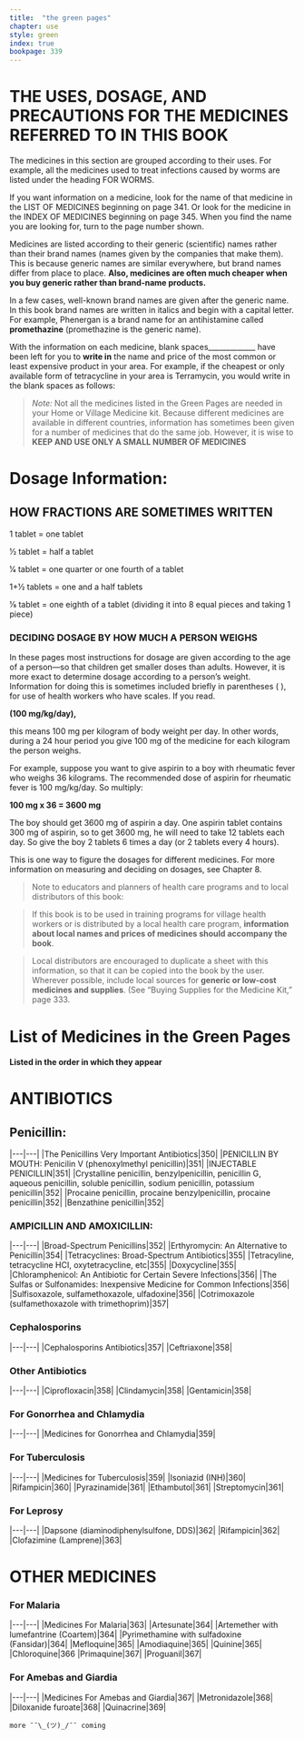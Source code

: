 ```yaml
---
title:  "the green pages"
chapter: use
style: green
index: true
bookpage: 339
---
```


# THE USES, DOSAGE, AND PRECAUTIONS FOR THE MEDICINES REFERRED TO IN THIS BOOK

The medicines in this section are grouped according to their uses. For example, all the medicines used to treat infections caused by worms are listed under the heading FOR WORMS.

If you want information on a medicine, look for the name of that medicine in the LIST OF MEDICINES beginning on page 341. Or look for the medicine in the INDEX OF MEDICINES beginning on page 345. When you find the name you are looking for, turn to the page number shown.

Medicines are listed according to their generic (scientific) names rather than their brand names (names given by the companies that make them). This is because generic names are similar everywhere, but brand names differ from place to place. **Also, medicines are often much cheaper when you buy generic rather than brand‐name products.**

In a few cases, well-known brand names are given after the generic name. In this book brand names are written in italics and begin with a capital letter. For example, Phenergan is a brand name for an antihistamine called **promethazine** (promethazine is the generic name).

With the information on each medicine, blank spaces_____________ have
been left for you to **write in** the name and price of the most common or least expensive product in your area. For example, if the cheapest or only available form of tetracycline in your area is Terramycin, you would write in the blank spaces as follows:


>_Note:_ Not all the medicines listed in the Green Pages are needed in your Home or Village Medicine kit. Because different medicines are available in different countries, information has sometimes been given for a number of medicines that do the same job. However, it is wise to
>**KEEP AND USE ONLY A SMALL NUMBER OF MEDICINES**

# Dosage Information:

## HOW FRACTIONS ARE SOMETIMES WRITTEN

1 tablet = one tablet

1⁄2 tablet = half a tablet

1⁄4 tablet = one quarter or one fourth of a tablet

1+1⁄2 tablets = one and a half tablets

1⁄8 tablet = one eighth of a tablet (dividing it into 8 equal pieces and taking 1 piece)

### DECIDING DOSAGE BY HOW MUCH A PERSON WEIGHS

In these pages most instructions for dosage are given according to the age of a person—so that children get smaller doses than adults. However, it is more exact to determine dosage according to a person’s weight. Information for doing this is sometimes included briefly in parentheses ( ), for use of health workers who have scales. If you read.

**(100 mg/kg/day),**

this means 100 mg per kilogram of body weight per day. In other words, during a
24 hour period you give 100 mg of the medicine for each kilogram the person weighs.

For example, suppose you want to give aspirin to a boy with rheumatic fever who weighs 36 kilograms. The recommended dose of aspirin for rheumatic fever is
100 mg/kg/day. So multiply:

**100 mg x 36 = 3600 mg**

The boy should get 3600 mg of aspirin a day. One aspirin tablet contains 300 mg of aspirin, so to get 3600 mg, he will need to take 12 tablets each day. So give the boy 2 tablets 6 times a day (or 2 tablets every 4 hours).

This is one way to figure the dosages for different medicines. For more information on measuring and deciding on dosages, see Chapter 8.

>Note to educators and planners of health care programs and to local distributors of this book:

>If this book is to be used in training programs for village health workers or is distributed by a local health care program, **information about local names and prices of medicines should accompany the book**.

>Local distributors are encouraged to duplicate a sheet with this information, so that it can be copied into the book by the user. Wherever possible, include local sources for **generic or low‐cost medicines and supplies**. (See “Buying Supplies for the Medicine Kit,” page 333.

# List of Medicines in the Green Pages

#### Listed in the order in which they appear

# ANTIBIOTICS

## Penicillin:

|---|---|
|The Penicillins Very Important Antibiotics|350|
|PENICILLIN BY MOUTH: Penicilin V (phenoxylmethyl penicillin)|351|
|INJECTABLE PENICILLIN|351|
|Crystalline penicillin, benzylpenicillin, penicillin G, aqueous penicillin, soluble penicillin, sodium penicillin, potassium penicillin|352|
|Procaine penicillin, procaine benzylpenicillin, procaine penicillin|352|
|Benzathine penicillin|352|


### AMPICILLIN AND AMOXICILLIN:

|---|---|
|Broad-Spectrum Penicillins|352|
|Erthyromycin: An Alternative to Penicillin|354|
|Tetracyclines: Broad-Spectrum Antibiotics|355|
|Tetracyline, tetracycline HCI, oxytetracycline, etc|355|
|Doxycycline|355|
|Chloramphenicol: An Antibiotic for Certain Severe Infections|356|
|The Sulfas or Sulfonamides: Inexpensive Medicine for Common Infections|356|
|Sulfisoxazole, sulfamethoxazole, ulfadoxine|356|
|Cotrimoxazole (sulfamethoxazole with trimethoprim)|357|

### Cephalosporins

|---|---|
|Cephalosporins Antibiotics|357|
|Ceftriaxone|358|

### Other Antibiotics

|---|---|
|Ciprofloxacin|358|
|Clindamycin|358|
|Gentamicin|358|

### For Gonorrhea and Chlamydia

|---|---|
|Medicines for Gonorrhea and Chlamydia|359|

### For Tuberculosis

|---|---|
|Medicines for Tuberculosis|359|
|Isoniazid (INH)|360|
|Rifampicin|360|
|Pyrazinamide|361|
|Ethambutol|361|
|Streptomycin|361|

### For Leprosy

|---|---|
|Dapsone (diaminodiphenylsulfone, DDS)|362|
|Rifampicin|362|
|Clofazimine (Lamprene)|363|

# OTHER MEDICINES

### For Malaria

|---|---|
|Medicines For Malaria|363|
|Artesunate|364|
|Artemether with lumefantrine (Coartem)|364|
|Pyrimethamine with sulfadoxine (Fansidar)|364|
|Mefloquine|365|
|Amodiaquine|365|
|Quinine|365|
|Chloroquine|366
|Primaquine|367|
|Proguanil|367|

### For Amebas and Giardia

|---|---|
|Medicines For Amebas and Giardia|367|
|Metronidazole|368|
|Diloxanide furoate|368|
|Quinacrine|369|


```
more ¯¯\_(ツ)_/¯¯ coming
```
